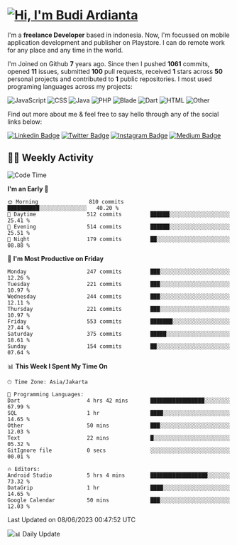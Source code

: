 # [![Hi, I'm Budi Ardianta](https://readme-typing-svg.herokuapp.com?size=24&vCenter=true&lines=%F0%9F%91%8B+Hi%2C+I'm+Budi+Ardianta+;%F0%9F%92%BB+Android+And+Web+Developer+)](https://git.io/typing-svg)

I'm a **freelance Developer** based in indonesia. Now, I'm focussed on mobile application development and publisher on Playstore. I can do remote work for any place and any time in the world.

I'm Joined on Github **7** years ago. Since then I pushed **1061** commits, opened **11** issues, submitted **100** pull requests, received **1** stars across **50** personal projects and contributed to **1** public repositories.
I most used programing languages across my projects:

![JavaScript](https://img.shields.io/badge/-JavaScript-%23f1e05a?style=flat&logo=JavaScript&logoColor=white)
![CSS](https://img.shields.io/badge/-CSS-%23563d7c?style=flat&logo=CSS&logoColor=white)
![Java](https://img.shields.io/badge/-Java-%23b07219?style=flat&logo=Java&logoColor=white)
![PHP](https://img.shields.io/badge/-PHP-%234F5D95?style=flat&logo=PHP&logoColor=white)
![Blade](https://img.shields.io/badge/-Blade-%23f7523f?style=flat&logo=Blade&logoColor=white)
![Dart](https://img.shields.io/badge/-Dart-%2300B4AB?style=flat&logo=Dart&logoColor=white)
![HTML](https://img.shields.io/badge/-HTML-%23e34c26?style=flat&logo=HTML&logoColor=white)
![Other](https://img.shields.io/badge/-Other-%23ededed?style=flat&logo=Other&logoColor=white)

Find out more about me & feel free to say hello through any of the social links below:

[![Linkedin Badge](https://img.shields.io/badge/-budiardianata-blue?style=flat&logo=Linkedin&logoColor=white&link=https://www.linkedin.com/in/budiardianata/)](https://www.linkedin.com/in/budiardianata/)
[![Twitter Badge](https://img.shields.io/badge/-budiardianata-%231DA1F2.svg?style=flat&logo=twitter&logoColor=white&link=https://www.twitter.com/budiardianata)](https://www.linkedin.com/in/budiardianata/)
[![Instagram Badge](https://img.shields.io/badge/-budiardianata-purple?style=flat&logo=instagram&logoColor=white&link=https://instagram.com/budiardianata/)](https://instagram.com/budiardianata)
[![Medium Badge](https://img.shields.io/badge/-@budiardianata-%2312100E.svg?style=flat&logo=Medium&logoColor=white&link=https://medium.com/@budiardianata/)](https://medium.com/@budiardianata)

## 👨‍💻 Weekly Activity
<!--START_SECTION:waka-->
![Code Time](http://img.shields.io/badge/Code%20Time-1%2C766%20hrs%2020%20mins-blue)

**I'm an Early 🐤** 

```text
🌞 Morning                810 commits         ██████████░░░░░░░░░░░░░░░   40.20 % 
🌆 Daytime                512 commits         ██████░░░░░░░░░░░░░░░░░░░   25.41 % 
🌃 Evening                514 commits         ██████░░░░░░░░░░░░░░░░░░░   25.51 % 
🌙 Night                  179 commits         ██░░░░░░░░░░░░░░░░░░░░░░░   08.88 % 
```
📅 **I'm Most Productive on Friday** 

```text
Monday                   247 commits         ███░░░░░░░░░░░░░░░░░░░░░░   12.26 % 
Tuesday                  221 commits         ███░░░░░░░░░░░░░░░░░░░░░░   10.97 % 
Wednesday                244 commits         ███░░░░░░░░░░░░░░░░░░░░░░   12.11 % 
Thursday                 221 commits         ███░░░░░░░░░░░░░░░░░░░░░░   10.97 % 
Friday                   553 commits         ███████░░░░░░░░░░░░░░░░░░   27.44 % 
Saturday                 375 commits         █████░░░░░░░░░░░░░░░░░░░░   18.61 % 
Sunday                   154 commits         ██░░░░░░░░░░░░░░░░░░░░░░░   07.64 % 
```


📊 **This Week I Spent My Time On** 

```text
🕑︎ Time Zone: Asia/Jakarta

💬 Programming Languages: 
Dart                     4 hrs 42 mins       █████████████████░░░░░░░░   67.99 % 
SQL                      1 hr                ████░░░░░░░░░░░░░░░░░░░░░   14.65 % 
Other                    50 mins             ███░░░░░░░░░░░░░░░░░░░░░░   12.03 % 
Text                     22 mins             █░░░░░░░░░░░░░░░░░░░░░░░░   05.32 % 
GitIgnore file           0 secs              ░░░░░░░░░░░░░░░░░░░░░░░░░   00.01 % 

🔥 Editors: 
Android Studio           5 hrs 4 mins        ██████████████████░░░░░░░   73.32 % 
DataGrip                 1 hr                ████░░░░░░░░░░░░░░░░░░░░░   14.65 % 
Google Calendar          50 mins             ███░░░░░░░░░░░░░░░░░░░░░░   12.03 % 
```


 Last Updated on 08/06/2023 00:47:52 UTC
<!--END_SECTION:waka-->

![📊 Daily Update](https://github.com/budiardianata/budiardianata/actions/workflows/update-activity.yml/badge.svg)
